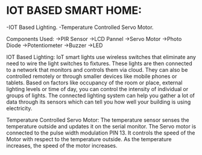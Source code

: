 # IOT BASED SMART HOME:
  -IOT Based Lighting.
  -Temperature Controlled Servo Motor.


Components Used:
          ->PIR Sensor
          ->LCD Pannel
          ->Servo Motor
          ->Photo Diode
          ->Potentiometer
          ->Buzzer
          ->LED
          
IOT Based Lighting:
          IoT smart lights use wireless switches that eliminate any need to wire the light switches to fixtures. These lights are then connected to a network that monitors and controls them via cloud. They can also be controlled remotely or through smaller devices like mobile phones or tablets. Based on factors like occupancy of the room or place, external lighting levels or time of day, you can control the intensity of individual or groups of lights. The connected lighting system can help you gather a lot of data through its sensors which can tell you how well your building is using electricity.
          
          
Temperature Controlled Servo Motor: 
          The temperature sensor senses the temperature outside and updates it on the serial monitor. The Servo motor is connected to the pulse width modulation PIN 13. It controls the speed of the Motor with respect to the temperature outside. As the temperature increases, the speed of the motor increases.
          
